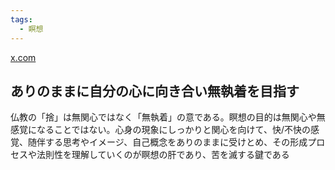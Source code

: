 ```yaml
---
tags:
  - 瞑想
---
```

[x.com](https://x.com/phrayuki/status/1800409528728682991)

## ありのままに自分の心に向き合い無執着を目指す

仏教の「捨」は無関心ではなく「無執着」の意である。瞑想の目的は無関心や無感覚になることではない。心身の現象にしっかりと関心を向けて、快/不快の感覚、随伴する思考やイメージ、自己概念をありのままに受けとめ、その形成プロセスや法則性を理解していくのが瞑想の肝であり、苦を滅する鍵である
